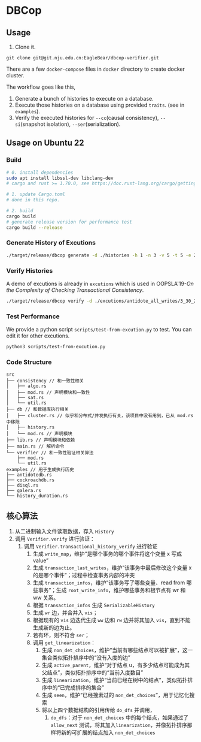# DBCop

## Usage

1. Clone it.

```
git clone git@git.nju.edu.cn:EagleBear/dbcop-verifier.git
```

<!--
2. Compile and install using `cargo` and run. Make sure `~/.cargo/bin` is in your system path.

```
cd dbcop
dbcop install --path .
dbcop --help
```
-->

There are a few `docker-compose` files in `docker` directory to create docker cluster.

The workflow goes like this,

1. Generate a bunch of histories to execute on a database.
2. Execute those histories on a database using provided `traits`. (see in `examples`).
3. Verify the executed histories for `--cc`(causal consistency), `--si`(snapshot isolation), `--ser`(serialization).

## Usage on Ubuntu 22

### Build

```sh
# 0. install dependencies
sudo apt install libssl-dev libclang-dev
# cargo and rust >= 1.70.0, see https://doc.rust-lang.org/cargo/getting-started/installation.html

# 1. update Cargo.toml
# done in this repo.

# 2. build
cargo build
# generate release version for performance test
cargo build --release
```

### Generate History of Excutions

```sh
./target/release/dbcop generate -d ./histories -h 1 -n 3 -v 5 -t 5 -e 2
```

### Verify Histories

A demo of excutions is already in `excutions` which is used in OOPSLA'19-_On the Complexity of Checking Transactional
Consistency_.

```sh
./target/release/dbcop verify -d ./excutions/antidote_all_writes/3_30_20_180/hist-00000 -o ./results -c ser
```

### Test Performance

We provide a python script `scripts/test-from-excution.py` to test. You can edit it for other excutions.

```sh
python3 scripts/test-from-excution.py
```

### Code Structure

```
src
├── consistency // 和一致性相关
│   ├── algo.rs
│   ├── mod.rs // 声明模块和一致性
│   ├── sat.rs
│   └── util.rs
├── db // 和数据库执行相关
│   ├── cluster.rs // 似乎和分布式/并发执行有关，该项目中没有用到，已从 mod.rs 中移除
│   ├── history.rs
│   └── mod.rs // 声明模块
├── lib.rs // 声明模块和依赖
├── main.rs // 解析命令
└── verifier // 和一致性验证相关算法
    ├── mod.rs
    └── util.rs
examples // 用于生成执行历史
├── antidotedb.rs
├── cockroachdb.rs
├── disql.rs
├── galera.rs
└── history_duration.rs
```

## 核心算法

1. 从二进制输入文件读取数据，存入 `History`
2. 调用 `Verifier.verify` 进行验证：
    1. 调用 `Verifier.transactional_history_verify` 进行验证
        1. 生成 `write_map`，维护“是哪个事务的哪个事件将这个变量 x 写成 value”
        2. 生成 `transaction_last_writes`，维护“该事务中最后修改这个变量 x 的是哪个事件”；过程中检查事务内部的冲突
        3. 生成 `transaction_infos`，维护“该事务写了哪些变量、read from 哪些事务”；生成 `root_write_info`，维护哪些事务和根节点有
           wr 和 ww 关系。
        4. 根据 `transaction_infos` 生成 `SerializableHistory`
        5. 生成 `wr` 边，并合并入 `vis`；
        6. 根据现有的 `vis` 边迭代生成 `ww` 边和 `rw` 边并将其加入 `vis`，直到不能生成新的边为止。
        7. 若有环，则不符合 `ser`；
        8. 调用 `get_linearization`：
            1. 生成 `non_det_choices`，维护“当前有哪些结点可以被扩展”，这一集合类似拓扑排序中的“没有入度的边”
            2. 生成 `active_parent`，维护“对于结点 u，有多少结点可能成为其父结点”，类似拓扑排序中的“当前入度数目”
            3. 生成 `linearization`，维护“当前已经在树中的结点”，类似拓扑排序中的“已完成排序的集合”
            4. 生成 `seen`，维护“已经搜索过的 `non_det_choices`”，用于记忆化搜索
            5. 将以上四个数据结构的引用传给 `do_dfs` 并调用，
                1. `do_dfs`：对于 `non_det_choices` 中的每个结点，如果通过了 `allow_next` 测试，将其加入`linearization`，并像拓扑排序那样将新的可扩展的结点加入 `non_det_choices`